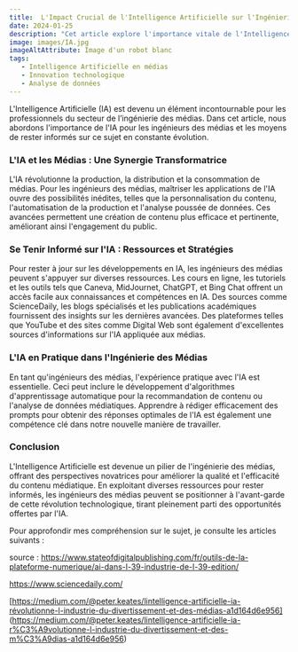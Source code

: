 ```yaml
---
title:  L'Impact Crucial de l'Intelligence Artificielle sur l'Ingénierie des Médias
date: 2024-01-25
description: "Cet article explore l'importance vitale de l'Intelligence Artificielle dans l'ingénierie des médias, soulignant comment l'IA transforme la production, la distribution et la consommation de contenu médiatique. Il met en lumière des ressources clés pour se tenir informé des dernières avancées en IA, et offre des exemples pratiques de son application dans le secteur des médias."
image: images/IA.jpg
imageAltAttribute: Image d'un robot blanc 
tags:
   - Intelligence Artificielle en médias
   - Innovation technologique
   - Analyse de données
---
```



L'Intelligence Artificielle (IA) est devenu un élément incontournable pour les professionnels du secteur de l’ingénierie des médias. Dans cet article, nous abordons l'importance de l'IA pour les ingénieurs des médias et les moyens de rester informés sur ce sujet en constante évolution.

### **L'IA et les Médias : Une Synergie Transformatrice**

L'IA révolutionne la production, la distribution et la consommation de médias. Pour les ingénieurs des médias, maîtriser les applications de l'IA ouvre des possibilités inédites, telles que la personnalisation du contenu, l'automatisation de la production et l'analyse poussée de données. Ces avancées permettent une création de contenu plus efficace et pertinente, améliorant ainsi l'engagement du public.

### **Se Tenir Informé sur l'IA : Ressources et Stratégies**

Pour rester à jour sur les développements en IA, les ingénieurs des médias peuvent s'appuyer sur diverses ressources. Les cours en ligne, les tutoriels et les outils tels que Caneva, MidJournet, ChatGPT, et Bing Chat offrent un accès facile aux connaissances et compétences en IA. Des sources comme ScienceDaily, les blogs spécialisés et les publications académiques fournissent des insights sur les dernières avancées. Des plateformes telles que YouTube et des sites comme Digital Web sont également d'excellentes sources d'informations sur l'IA appliquée aux médias.

### **L'IA en Pratique dans l'Ingénierie des Médias**

En tant qu'ingénieurs des médias, l'expérience pratique avec l'IA est essentielle. Ceci peut inclure le développement d'algorithmes d'apprentissage automatique pour la recommandation de contenu ou l'analyse de données médiatiques. Apprendre à rédiger efficacement des prompts pour obtenir des réponses optimales de l'IA est également une compétence clé dans notre nouvelle manière de travailler.

### **Conclusion**

L'Intelligence Artificielle est devenue un pilier de l'ingénierie des médias, offrant des perspectives novatrices pour améliorer la qualité et l'efficacité du contenu médiatique. En exploitant diverses ressources pour rester informés, les ingénieurs des médias peuvent se positionner à l'avant-garde de cette révolution technologique, tirant pleinement parti des opportunités offertes par l'IA.

Pour approfondir mes compréhension sur le sujet, je consulte les articles suivants :

source :  https://www.stateofdigitalpublishing.com/fr/outils-de-la-plateforme-numerique/ai-dans-l-39-industrie-de-l-39-edition/

https://www.sciencedaily.com/

[https://medium.com/@peter.keates/lintelligence-artificielle-ia-révolutionne-l-industrie-du-divertissement-et-des-médias-a1d164d6e956]
(https://medium.com/@peter.keates/lintelligence-artificielle-ia-r%C3%A9volutionne-l-industrie-du-divertissement-et-des-m%C3%A9dias-a1d164d6e956)